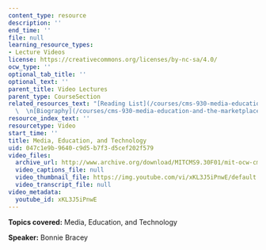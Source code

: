 ```yaml
---
content_type: resource
description: ''
end_time: ''
file: null
learning_resource_types:
- Lecture Videos
license: https://creativecommons.org/licenses/by-nc-sa/4.0/
ocw_type: ''
optional_tab_title: ''
optional_text: ''
parent_title: Video Lectures
parent_type: CourseSection
related_resources_text: "[Reading List](/courses/cms-930-media-education-and-the-marketplace-fall-2001/pages/readings)\
  \  \n[Biography](/courses/cms-930-media-education-and-the-marketplace-fall-2001/video_galleries/video-lectures/biography#bb)"
resource_index_text: ''
resourcetype: Video
start_time: ''
title: Media, Education, and Technology
uid: 047c1e9b-9640-c9d5-b7f3-d5cef202f579
video_files:
  archive_url: http://www.archive.org/download/MITCMS9.30F01/mit-ocw-cms930-bracey-03jul2003-220k.mp4
  video_captions_file: null
  video_thumbnail_file: https://img.youtube.com/vi/xKL3J5iPnwE/default.jpg
  video_transcript_file: null
video_metadata:
  youtube_id: xKL3J5iPnwE
---
```


**Topics covered:** Media, Education, and Technology

**Speaker:** Bonnie Bracey

